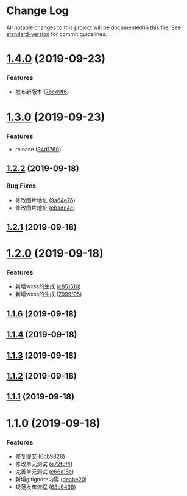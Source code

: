 # Change Log

All notable changes to this project will be documented in this file. See [standard-version](https://github.com/conventional-changelog/standard-version) for commit guidelines.

<a name="1.4.0"></a>
# [1.4.0](https://github.com/HuaRongSAO/iconfont-tools/compare/v1.3.0...v1.4.0) (2019-09-23)


### Features

* 发布新版本 ([7bc49f6](https://github.com/HuaRongSAO/iconfont-tools/commit/7bc49f6))



<a name="1.3.0"></a>
# [1.3.0](https://github.com/HuaRongSAO/iconfont-tools/compare/v1.2.2...v1.3.0) (2019-09-23)


### Features

* release ([94d1760](https://github.com/HuaRongSAO/iconfont-tools/commit/94d1760))



<a name="1.2.2"></a>
## [1.2.2](https://github.com/HuaRongSAO/iconfont-tools/compare/v1.2.1...v1.2.2) (2019-09-18)


### Bug Fixes

* 修改图片地址 ([9a64e76](https://github.com/HuaRongSAO/iconfont-tools/commit/9a64e76))
* 修改图片地址 ([ebadc4e](https://github.com/HuaRongSAO/iconfont-tools/commit/ebadc4e))



<a name="1.2.1"></a>
## [1.2.1](https://github.com/HuaRongSAO/iconfont-tools/compare/v1.2.0...v1.2.1) (2019-09-18)



<a name="1.2.0"></a>
# [1.2.0](https://github.com/HuaRongSAO/iconfont-tools/compare/v1.1.6...v1.2.0) (2019-09-18)


### Features

* 新增wxss的生成 ([c851510](https://github.com/HuaRongSAO/iconfont-tools/commit/c851510))
* 新增wxss的生成 ([7999f05](https://github.com/HuaRongSAO/iconfont-tools/commit/7999f05))



<a name="1.1.6"></a>
## [1.1.6](https://github.com/HuaRongSAO/iconfont-tools/compare/v1.1.4...v1.1.6) (2019-09-18)



<a name="1.1.4"></a>
## [1.1.4](https://github.com/HuaRongSAO/iconfont-tools/compare/v1.1.3...v1.1.4) (2019-09-18)



<a name="1.1.3"></a>
## [1.1.3](https://github.com/HuaRongSAO/iconfont-tools/compare/v1.1.2...v1.1.3) (2019-09-18)



<a name="1.1.2"></a>
## [1.1.2](https://github.com/HuaRongSAO/iconfont-tools/compare/v1.1.1...v1.1.2) (2019-09-18)



<a name="1.1.1"></a>
## [1.1.1](https://github.com/HuaRongSAO/iconfont-tools/compare/v1.1.0...v1.1.1) (2019-09-18)



<a name="1.1.0"></a>
# 1.1.0 (2019-09-18)


### Features

* 修复提交 ([6cb9828](https://github.com/HuaRongSAO/iconfont-tools/commit/6cb9828))
* 修改单元测试 ([e72f8f4](https://github.com/HuaRongSAO/iconfont-tools/commit/e72f8f4))
* 完善单元测试 ([c66a18e](https://github.com/HuaRongSAO/iconfont-tools/commit/c66a18e))
* 新增gitignore内容 ([deabe20](https://github.com/HuaRongSAO/iconfont-tools/commit/deabe20))
* 规范发布流程 ([63e6468](https://github.com/HuaRongSAO/iconfont-tools/commit/63e6468))
